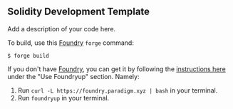 ## Solidity Development Template

Add a description of your code here.

To build, use this [Foundry](https://book.getfoundry.sh/) `forge` command:
```shell
$ forge build
```

If you don't have [Foundry](https://book.getfoundry.sh/), you can get it by following the [instructions here](https://book.getfoundry.sh/getting-started/installation) under the "Use Foundryup" section. Namely:
1. Run `curl -L https://foundry.paradigm.xyz | bash` in your terminal.
2. Run `foundryup` in your terminal.
